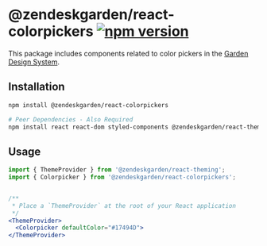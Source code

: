 # @zendeskgarden/react-colorpickers [![npm version](https://flat.badgen.net/npm/v/@zendeskgarden/react-colorpickers)](https://www.npmjs.com/package/@zendeskgarden/react-colorpickers)

This package includes components related to color pickers in the
[Garden Design System](https://zendeskgarden.github.io/).

## Installation

```sh
npm install @zendeskgarden/react-colorpickers

# Peer Dependencies - Also Required
npm install react react-dom styled-components @zendeskgarden/react-theming
```

## Usage

```jsx
import { ThemeProvider } from '@zendeskgarden/react-theming';
import { Colorpicker } from '@zendeskgarden/react-colorpickers';


/**
 * Place a `ThemeProvider` at the root of your React application
 */
<ThemeProvider>
  <Colorpicker defaultColor="#17494D">
</ThemeProvider>
```

